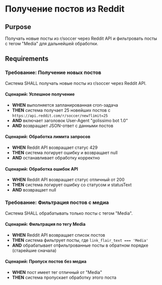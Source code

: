 # Получение постов из Reddit

## Purpose

Получать новые посты из r/soccer через Reddit API и фильтровать посты с тегом "Media" для дальнейшей обработки.

## Requirements

### Требование: Получение новых постов

Система SHALL получать новые посты из r/soccer через Reddit API.

#### Сценарий: Успешное получение

- **WHEN** выполняется запланированная cron-задача
- **THEN** система получает 25 новейших постов с `https://api.reddit.com/r/soccer/new?limit=25`
- **AND** включает заголовок User-Agent "golissimo bot 1.0"
- **AND** возвращает JSON-ответ с данными постов

#### Сценарий: Обработка лимита запросов

- **WHEN** Reddit API возвращает статус 429
- **THEN** система логирует ошибку и возвращает null
- **AND** останавливает обработку корректно

#### Сценарий: Обработка ошибок API

- **WHEN** Reddit API возвращает статус отличный от 200
- **THEN** система логирует ошибку со статусом и statusText
- **AND** возвращает null

### Требование: Фильтрация постов с медиа

Система SHALL обрабатывать только посты с тегом "Media".

#### Сценарий: Фильтрация по тегу Media

- **WHEN** Reddit API возвращает список постов
- **THEN** система фильтрует посты, где `link_flair_text === 'Media'`
- **AND** обрабатывает отфильтрованные посты в обратном порядке (старейшие сначала)

#### Сценарий: Пропуск постов без медиа

- **WHEN** пост имеет тег отличный от "Media"
- **THEN** система пропускает обработку этого поста
